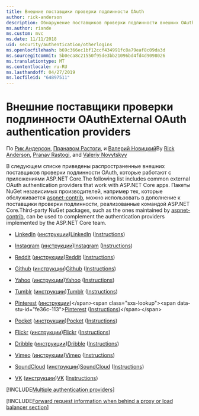 ```yaml
---
title: Внешние поставщики проверки подлинности OAuth
author: rick-anderson
description: Обнаружение поставщиков проверки подлинности внешних OAuth, которые работают с приложениями ASP.NET Core.
ms.author: riande
ms.custom: mvc
ms.date: 11/11/2018
uid: security/authentication/otherlogins
ms.openlocfilehash: b69c366ec1bf12ccf434991fc8a79eaf8c09da3d
ms.sourcegitcommit: 5b0eca8c21550f95de3bb21096bd4fd4d9098026
ms.translationtype: MT
ms.contentlocale: ru-RU
ms.lasthandoff: 04/27/2019
ms.locfileid: "64897511"
---
```

# <a name="external-oauth-authentication-providers"></a><span data-ttu-id="fe36c-103">Внешние поставщики проверки подлинности OAuth</span><span class="sxs-lookup"><span data-stu-id="fe36c-103">External OAuth authentication providers</span></span>

<span data-ttu-id="fe36c-104">По [Рик Андерсон](https://twitter.com/RickAndMSFT), [Пранавом Растоги](https://github.com/rustd), и [Валерий Новицкий](https://github.com/01binary)</span><span class="sxs-lookup"><span data-stu-id="fe36c-104">By [Rick Anderson](https://twitter.com/RickAndMSFT), [Pranav Rastogi](https://github.com/rustd), and [Valeriy Novytskyy](https://github.com/01binary)</span></span>

<span data-ttu-id="fe36c-105">В следующем списке приведены распространенные внешних поставщиков проверки подлинности OAuth, которые работают с приложениями ASP.NET Core.</span><span class="sxs-lookup"><span data-stu-id="fe36c-105">The following list includes common external OAuth authentication providers that work with ASP.NET Core apps.</span></span> <span data-ttu-id="fe36c-106">Пакеты NuGet независимых производителей, например тех, которые обслуживается [aspnet-contrib](https://www.nuget.org/packages?q=owners%3Aaspnet-contrib+title%3AOAuth), можно использовать в дополнение к поставщики проверки подлинности, реализованные командой ASP.NET Core.</span><span class="sxs-lookup"><span data-stu-id="fe36c-106">Third-party NuGet packages, such as the ones maintained by [aspnet-contrib](https://www.nuget.org/packages?q=owners%3Aaspnet-contrib+title%3AOAuth), can be used to complement the authentication providers implemented by the ASP.NET Core team.</span></span>

* <span data-ttu-id="fe36c-107">[LinkedIn](https://www.linkedin.com/developer/apps) ([инструкции](https://developer.linkedin.com/docs/oauth2))</span><span class="sxs-lookup"><span data-stu-id="fe36c-107">[LinkedIn](https://www.linkedin.com/developer/apps) ([Instructions](https://developer.linkedin.com/docs/oauth2))</span></span>

* <span data-ttu-id="fe36c-108">[Instagram](https://www.instagram.com/developer/register/) ([инструкции](https://www.instagram.com/developer/authentication/))</span><span class="sxs-lookup"><span data-stu-id="fe36c-108">[Instagram](https://www.instagram.com/developer/register/) ([Instructions](https://www.instagram.com/developer/authentication/))</span></span>

* <span data-ttu-id="fe36c-109">[Reddit](https://www.reddit.com/login?dest=https%3A%2F%2Fwww.reddit.com%2Fprefs%2Fapps) ([инструкции](https://github.com/reddit/reddit/wiki/OAuth2-Quick-Start-Example))</span><span class="sxs-lookup"><span data-stu-id="fe36c-109">[Reddit](https://www.reddit.com/login?dest=https%3A%2F%2Fwww.reddit.com%2Fprefs%2Fapps) ([Instructions](https://github.com/reddit/reddit/wiki/OAuth2-Quick-Start-Example))</span></span>

* <span data-ttu-id="fe36c-110">[Github](https://github.com/login?return_to=https%3A%2F%2Fgithub.com%2Fsettings%2Fapplications%2Fnew) ([инструкции](https://developer.github.com/v3/oauth/))</span><span class="sxs-lookup"><span data-stu-id="fe36c-110">[Github](https://github.com/login?return_to=https%3A%2F%2Fgithub.com%2Fsettings%2Fapplications%2Fnew) ([Instructions](https://developer.github.com/v3/oauth/))</span></span>

* <span data-ttu-id="fe36c-111">[Yahoo](https://login.yahoo.com/config/login?src=devnet&.done=http%3A%2F%2Fdeveloper.yahoo.com%2Fapps%2Fcreate%2F) ([инструкции](https://developer.yahoo.com/bbauth/user.html))</span><span class="sxs-lookup"><span data-stu-id="fe36c-111">[Yahoo](https://login.yahoo.com/config/login?src=devnet&.done=http%3A%2F%2Fdeveloper.yahoo.com%2Fapps%2Fcreate%2F) ([Instructions](https://developer.yahoo.com/bbauth/user.html))</span></span>

* <span data-ttu-id="fe36c-112">[Tumblr](https://www.tumblr.com/oauth/apps) ([инструкции](https://www.tumblr.com/docs/api/v2#auth))</span><span class="sxs-lookup"><span data-stu-id="fe36c-112">[Tumblr](https://www.tumblr.com/oauth/apps) ([Instructions](https://www.tumblr.com/docs/api/v2#auth))</span></span>

* <span data-ttu-id="fe36c-113">[Pinterest](https://www.pinterest.com/login/?next=http%3A%2F%2Fdevsite%2Fapps%2F) ([инструкции](https://developers.pinterest.com/docs/api/overview/?))</span><span class="sxs-lookup"><span data-stu-id="fe36c-113">[Pinterest](https://www.pinterest.com/login/?next=http%3A%2F%2Fdevsite%2Fapps%2F) ([Instructions](https://developers.pinterest.com/docs/api/overview/?))</span></span>

* <span data-ttu-id="fe36c-114">[Pocket](https://getpocket.com/developer/apps/new) ([инструкции](https://getpocket.com/developer/docs/authentication))</span><span class="sxs-lookup"><span data-stu-id="fe36c-114">[Pocket](https://getpocket.com/developer/apps/new) ([Instructions](https://getpocket.com/developer/docs/authentication))</span></span>

* <span data-ttu-id="fe36c-115">[Flickr](https://www.flickr.com/services/apps/create) ([инструкции](https://www.flickr.com/services/api/auth.oauth.html))</span><span class="sxs-lookup"><span data-stu-id="fe36c-115">[Flickr](https://www.flickr.com/services/apps/create) ([Instructions](https://www.flickr.com/services/api/auth.oauth.html))</span></span>

* <span data-ttu-id="fe36c-116">[Dribble](https://dribbble.com/signup) ([инструкции](http://developer.dribbble.com/v1/oauth/))</span><span class="sxs-lookup"><span data-stu-id="fe36c-116">[Dribble](https://dribbble.com/signup) ([Instructions](http://developer.dribbble.com/v1/oauth/))</span></span>

* <span data-ttu-id="fe36c-117">[Vimeo](https://vimeo.com/join) ([инструкции](https://developer.vimeo.com/api/authentication))</span><span class="sxs-lookup"><span data-stu-id="fe36c-117">[Vimeo](https://vimeo.com/join) ([Instructions](https://developer.vimeo.com/api/authentication))</span></span>

* <span data-ttu-id="fe36c-118">[SoundCloud](https://soundcloud.com/you/apps/new) ([инструкции](https://developers.soundcloud.com/blog/we-love-oauth-2))</span><span class="sxs-lookup"><span data-stu-id="fe36c-118">[SoundCloud](https://soundcloud.com/you/apps/new) ([Instructions](https://developers.soundcloud.com/blog/we-love-oauth-2))</span></span>

* <span data-ttu-id="fe36c-119">[VK](https://vk.com/apps?act=manage) ([инструкции](https://vk.com/pages?oid=-17680044&p=Authorizing_Sites))</span><span class="sxs-lookup"><span data-stu-id="fe36c-119">[VK](https://vk.com/apps?act=manage) ([Instructions](https://vk.com/pages?oid=-17680044&p=Authorizing_Sites))</span></span>

[!INCLUDE[Multiple authentication providers](includes/chain-auth-providers.md)]

[!INCLUDE[Forward request information when behind a proxy or load balancer section](includes/forwarded-headers-middleware.md)]
